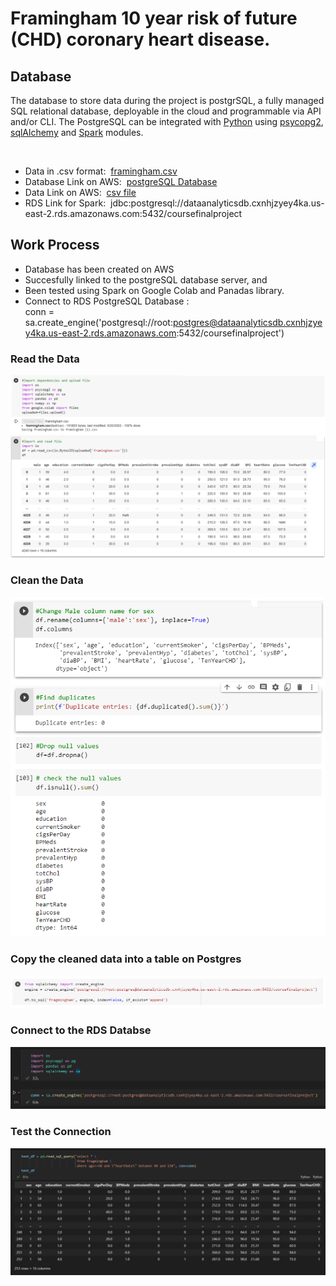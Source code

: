 # Framingham 10 year risk of future (CHD) coronary heart disease.


## Database

The database to store data during the project is postgrSQL, a fully managed SQL relational database, deployable in the cloud and programmable via API and/or CLI. The PostgreSQL can be integrated with [Python](https://stackabuse.com/working-with-postgresql-in-python/) using [psycopg2](https://www.tutorialspoint.com/postgresql/postgresql_python.htm), [sqlAlchemy](https://docs.sqlalchemy.org/en/14/dialects/postgresql.html) and [Spark](https://spark.apache.org/docs/latest/) modules. <br/>

<br>

- Data in .csv format:&nbsp; [framingham.csv](framingham.csv)
- Database Link on AWS:&nbsp; [postgreSQL Database](dataanalyticsdb.cxnhjzyey4ka.us-east-2.rds.amazonaws.com) 
- Data Link on AWS:&nbsp; [csv file](https://classprojectdata.s3.amazonaws.com/framingham.csv)
- RDS Link for Spark:&nbsp;  jdbc:postgresql://dataanalyticsdb.cxnhjzyey4ka.us-east-2.rds.amazonaws.com:5432/coursefinalproject


## Work Process

- Database has been created on AWS
- Succesfully linked to the postgreSQL database server, and 
- Been tested using Spark on Google Colab and Panadas library.
- Connect to RDS PostgreSQL Database : <br/> conn = sa.create_engine('postgresql://root:postgres@dataanalyticsdb.cxnhjzyey4ka.us-east-2.rds.amazonaws.com:5432/coursefinalproject')

### Read the Data

![readData.png](Images/readData.png)

### Clean the Data

![cleanData.png](Images/cleanData.png)


### Copy the cleaned data into a table on Postgres

![copytoPostgres.png](Images/copytoPostgres.png)


### Connect to the RDS Databse

![rdsConnect.png](Images/rdsConnect.png)

### Test the Connection

![testConnection.png](Images/testConnection.png)


